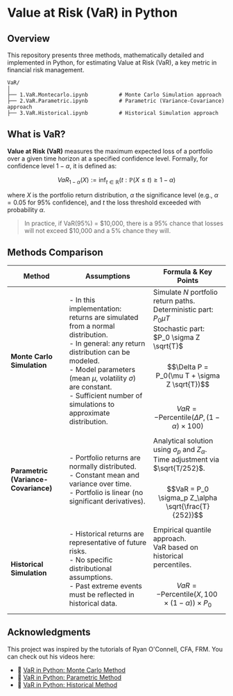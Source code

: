 # Value at Risk (VaR) in Python

## Overview

This repository presents three methods, mathematically detailed and implemented in Python, for estimating Value at Risk (VaR), a key metric in financial risk management.

```
VaR/
│
├── 1.VaR.Montecarlo.ipynb          # Monte Carlo Simulation approach
├── 2.VaR.Parametric.ipynb          # Parametric (Variance-Covariance) approach
├── 3.VaR.Historical.ipynb          # Historical Simulation approach
```

## What is VaR?

**Value at Risk (VaR)** measures the maximum expected loss of a portfolio over a given time horizon at a specified confidence level. Formally, for confidence level $1 - \alpha$, it is defined as:

$$
VaR_{1-\alpha}(X) := \inf_{t \in \mathbb{R}} \left( t : \mathbb{P}(X \le t) \ge 1 - \alpha \right)
$$

where $X$ is the portfolio return distribution, $\alpha$ the significance level (e.g., $\alpha = 0.05$ for 95% confidence), and $t$ the loss threshold exceeded with probability $\alpha$. 

> In practice, if VaR(95%) = \$10,000, there is a 95% chance that losses will not exceed \$10,000 and a 5% chance they will.

## Methods Comparison

| Method                          | Assumptions                                                                                                                                                                               | Formula & Key Points                                                                                                                              |
|----------------------------------|-------------------------------------------------------------------------------------------------------------------------------------------------------------------------------------------|---------------------------------------------------------------------------------------------------------------------------------------------------|
| **Monte Carlo Simulation**      | - In this implementation: returns are simulated from a normal distribution.<br>- In general: any return distribution can be modeled.<br>- Model parameters (mean $\mu$, volatility $\sigma$) are constant.<br>- Sufficient number of simulations to approximate distribution. | Simulate $N$ portfolio return paths.<br>Deterministic part: $P_0 \mu T$<br>Stochastic part: $P_0 \sigma Z \sqrt{T}$<br><br>$$\Delta P = P_0(\mu T + \sigma Z \sqrt{T})$$<br>$$VaR = -\text{Percentile}(\Delta P, (1-\alpha) \times 100)$$ |
| **Parametric (Variance-Covariance)** | - Portfolio returns are normally distributed.<br>- Constant mean and variance over time.<br>- Portfolio is linear (no significant derivatives). | Analytical solution using $\sigma_p$ and $Z_\alpha$.<br>Time adjustment via $\sqrt{T/252}$.<br><br>$$VaR = P_0 \sigma_p Z_\alpha \sqrt{\frac{T}{252}}$$ |
| **Historical Simulation**       | - Historical returns are representative of future risks.<br>- No specific distributional assumptions.<br>- Past extreme events must be reflected in historical data. | Empirical quantile approach.<br>VaR based on historical percentiles.<br><br>$$VaR = -\text{Percentile}(X, 100 \times (1-\alpha)) \times P_0$$ |

## Acknowledgments

This project was inspired by the tutorials of Ryan O'Connell, CFA, FRM. You can check out his videos here:

- 🎥 [VaR in Python: Monte Carlo Method](https://www.youtube.com/watch?v=X8aNFXJEENs)
- 🎥 [VaR in Python: Parametric Method](https://www.youtube.com/watch?v=n8N1KK_1T50)
- 🎥 [VaR in Python: Historical Method](https://www.youtube.com/watch?v=jZJsPi4j7wQ)

